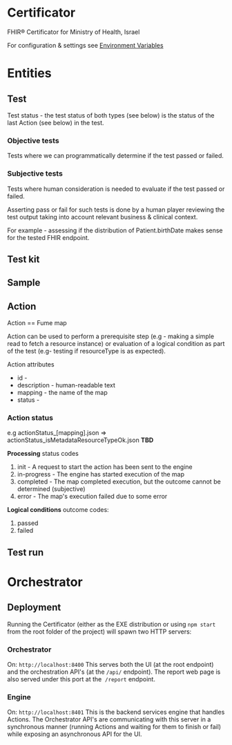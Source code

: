 # Certificator
FHIR® Certificator for Ministry of Health, Israel

For configuration & settings see [Environment Variables](EnvironmentVariables.md)

# Entities

## Test
Test status - the test status of both types (see below) is the status of the last Action (see below) in the test.

### Objective tests
Tests where we can programmatically determine if the test passed or failed.

### Subjective tests
Tests where human consideration is needed to evaluate if the test passed or failed.

Asserting pass or fail for such tests is done by a human player reviewing the test output taking into account relevant business & clinical context.

For example - assessing if the distribution of Patient.birthDate makes sense for the tested FHIR endpoint.

## Test kit

## Sample

## Action
Action == Fume map

Action can be used to perform a prerequisite step (e.g - making a simple read to fetch a resource instance) or evaluation of a logical condition as part of the test (e.g- testing if resourceType is as expected).

Action attributes
* id -
* description - human-readable text
* mapping - the name of the map
* status - 

### Action status
e.g actionStatus_[mapping].json => actionStatus_isMetadataResourceTypeOk.json
**TBD**

**Processing** status codes
1. init - A request to start the action has been sent to the engine
2. in-progress - The engine has started execution of the map
3. completed - The map completed execution, but the outcome cannot be determined (subjective)
4. error - The map's execution failed due to some error

**Logical conditions** outcome codes:
1. passed
2. failed

## Test run

# Orchestrator
## Deployment
Running the Certificator (either as the EXE distribution or using `npm start` from the root folder of the project) will spawn two HTTP servers:
### Orchestrator
On: `http://localhost:8400`
This serves both the UI (at the root endpoint) and the orchestration API's (at the `/api/` endpoint).
The report web page is also served under this port at the  `/report` endpoint.
### Engine
On: `http://localhost:8401`
This is the backend services engine that handles Actions. The Orchestrator API's are communicating with this server in a synchronous manner (running Actions and waiting for them to finish or fail) while exposing an asynchronous API for the UI.